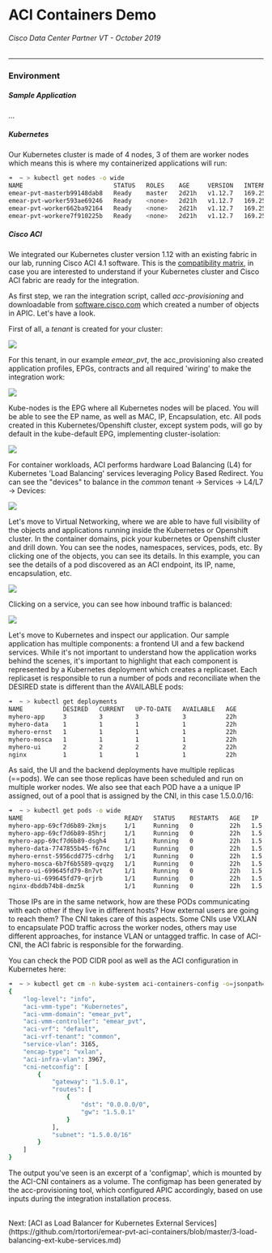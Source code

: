 # ACI Containers Demo
###### Cisco Data Center Partner VT - October 2019
<hr>

### Environment

##### Sample Application

...

##### Kubernetes

Our Kubernetes cluster is made of 4 nodes, 3 of them are worker nodes which means this is where my containerized applications will run:

```bash
➜  ~ > kubectl get nodes -o wide
NAME                         STATUS   ROLES    AGE     VERSION   INTERNAL-IP      EXTERNAL-IP      OS-IMAGE             KERNEL-VERSION      CONTAINER-RUNTIME
emear-pvt-masterb99148dab8   Ready    master   2d21h   v1.12.7   169.254.8.73     192.168.163.10   Ubuntu 18.04.2 LTS   4.15.0-45-generic   docker://17.3.2
emear-pvt-worker593ae69246   Ready    <none>   2d21h   v1.12.7   169.254.11.247   192.168.163.13   Ubuntu 18.04.2 LTS   4.15.0-45-generic   docker://17.3.2
emear-pvt-worker662ba92164   Ready    <none>   2d21h   v1.12.7   169.254.8.140    192.168.163.11   Ubuntu 18.04.2 LTS   4.15.0-45-generic   docker://17.3.2
emear-pvt-workere7f910225b   Ready    <none>   2d21h   v1.12.7   169.254.9.50     192.168.163.12   Ubuntu 18.04.2 LTS   4.15.0-45-generic   docker://17.3.2
```

##### Cisco ACI

We integrated our Kubernetes cluster version 1.12 with an existing fabric in our lab, running Cisco ACI 4.1 software. This is the [compatibility matrix](), in case you are interested to understand if your Kubernetes cluster and Cisco ACI fabric are ready for the integration.

As first step, we ran the integration script, called *acc-provisioning* and downloadable from [software.cisco.com](https://software.cisco.com) which created a number of objects in APIC. Let's have a look.

First of all, a *tenant* is created for your cluster: 

![](https://raw.githubusercontent.com/rtortori/emear-pvt-aci-containers/master/images/aci1.png)

For this tenant, in our example *emear_pvt*, the acc_provisioning also created application profiles, EPGs, contracts and all required 'wiring' to make the integration work:

![](https://raw.githubusercontent.com/rtortori/emear-pvt-aci-containers/master/images/aci2.png)

Kube-nodes is the EPG where all Kubernetes nodes will be placed. You will be able to see the EP name, as well as MAC, IP, Encapsulation, etc.
All pods created in this Kubernetes/Openshift cluster, except system pods, will go by default in the kube-default EPG, implementing cluster-isolation:

![](https://raw.githubusercontent.com/rtortori/emear-pvt-aci-containers/master/images/aci3.png)

For container workloads, ACI performs hardware Load Balancing (L4) for Kubernetes 'Load Balancing' services leveraging Policy Based Redirect.
You can see the "devices" to balance in the *common* tenant -> Services -> L4/L7 -> Devices:

![](https://raw.githubusercontent.com/rtortori/emear-pvt-aci-containers/master/images/aci4.png)

Let's move to Virtual Networking, where we are able to have full visibility of the objects and applications running inside the Kubernetes or Openshift cluster.
In the container domains, pick your kubernetes or Openshift cluster and drill down. You can see the nodes, namespaces, services, pods, etc. By clicking one of the objects, you can see its details. In this example, you can see the details of a pod discovered as an ACI endpoint, its IP, name, encapsulation, etc.


![](https://raw.githubusercontent.com/rtortori/emear-pvt-aci-containers/master/images/aci5.png)


Clicking on a service, you can see how inbound traffic is balanced:

![](https://raw.githubusercontent.com/rtortori/emear-pvt-aci-containers/master/images/aci6.png)

Let's move to Kubernetes and inspect our application.
Our sample application has multiple components: a frontend UI and a few backend services. While it's not important to understand how the application works behind the scenes, it's important to highlight that each component is represented by a Kubernetes deployment which creates a replicaset. Each replicaset is responsible to run a number of pods and reconciliate when the DESIRED state is different than the AVAILABLE pods:

```bash
➜  ~ > kubectl get deployments
NAME           DESIRED   CURRENT   UP-TO-DATE   AVAILABLE   AGE
myhero-app     3         3         3            3           22h
myhero-data    1         1         1            1           22h
myhero-ernst   1         1         1            1           22h
myhero-mosca   1         1         1            1           22h
myhero-ui      2         2         2            2           22h
nginx          1         1         1            1           22h
```

As said, the UI and the backend deployments have multiple replicas (==pods). We can see those replicas have been scheduled and run on multiple worker nodes.
We also see that each POD have a a unique IP assigned, out of a pool that is assigned by the CNI, in this case 1.5.0.0/16:

```bash
➜  ~ > kubectl get pods -o wide
NAME                            READY   STATUS    RESTARTS   AGE   IP          NODE                         NOMINATED NODE
myhero-app-69cf7d6b89-2kmjs     1/1     Running   0          22h   1.5.0.10    emear-pvt-worker593ae69246   <none>
myhero-app-69cf7d6b89-85hrj     1/1     Running   0          22h   1.5.0.82    emear-pvt-workere7f910225b   <none>
myhero-app-69cf7d6b89-dsgh4     1/1     Running   0          22h   1.5.0.106   emear-pvt-worker662ba92164   <none>
myhero-data-7747855b45-f67nc    1/1     Running   0          22h   1.5.0.81    emear-pvt-workere7f910225b   <none>
myhero-ernst-5956cdd775-cdrhg   1/1     Running   0          22h   1.5.0.9     emear-pvt-worker593ae69246   <none>
myhero-mosca-6b7f6b5589-qvqzg   1/1     Running   0          22h   1.5.0.105   emear-pvt-worker662ba92164   <none>
myhero-ui-699645fd79-8n7vt      1/1     Running   0          22h   1.5.0.107   emear-pvt-worker662ba92164   <none>
myhero-ui-699645fd79-qrjrb      1/1     Running   0          22h   1.5.0.83    emear-pvt-workere7f910225b   <none>
nginx-dbddb74b8-dmz5k           1/1     Running   0          22h   1.5.0.80    emear-pvt-workere7f910225b   <none>
```

Those IPs are in the same network, how are these PODs communicating with each other if they live in different hosts? How external users are going to reach them? The CNI takes care of this aspects. Some CNIs use VXLAN to encapsulate POD traffic across the worker nodes, others may use different approaches, for instance VLAN or untagged traffic.
In case of ACI-CNI, the ACI fabric is responsible for the forwarding.

You can check the POD CIDR pool as well as the ACI configuration in Kubernetes here:

```bash
➜  ~ > kubectl get cm -n kube-system aci-containers-config -o=jsonpath='{.data.host-agent-config}'
{
    "log-level": "info",
    "aci-vmm-type": "Kubernetes",
    "aci-vmm-domain": "emear_pvt",
    "aci-vmm-controller": "emear_pvt",
    "aci-vrf": "default",
    "aci-vrf-tenant": "common",
    "service-vlan": 3165,
    "encap-type": "vxlan",
    "aci-infra-vlan": 3967,
    "cni-netconfig": [
        {
            "gateway": "1.5.0.1",
            "routes": [
                {
                    "dst": "0.0.0.0/0",
                    "gw": "1.5.0.1"
                }
            ],
            "subnet": "1.5.0.0/16"
        }
    ]
}
```

The output you've seen is an excerpt of a 'configmap', which is mounted by the ACI-CNI containers as a volume. The configmap has been generated by the acc-provisioning tool, which configured APIC accordingly, based on use inputs during the integration installation process.

<br>
Next: [ACI as Load Balancer for Kubernetes External Services](https://github.com/rtortori/emear-pvt-aci-containers/blob/master/3-load-balancing-ext-kube-services.md)
